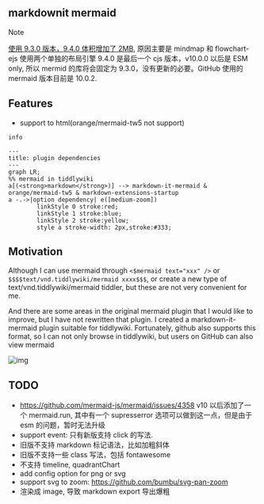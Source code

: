 ## markdownit mermaid

> [!NOTE]
> [使用 9.3.0 版本，9.4.0 体积增加了 2MB](https://github.com/orgs/mermaid-js/discussions/4314mermaid), 原因主要是 mindmap 和 flowchart-ejs 使用两个单独的布局引擎 9.4.0 是最后一个 cjs 版本，v10.0.0 以后是 ESM only, 所以 mermid 的库将会固定为 9.3.0，没有更新的必要。GitHub 使用的 mermaid 版本目前是 10.0.2.

## Features

* support to html(orange/mermaid-tw5 not support)

```mermaid
info
```

```mermaid
---
title: plugin dependencies
---
graph LR;
%% mermaid in tiddlywiki
a[(<strong>markdown</strong>)] --> markdown-it-mermaid & orange/mermaid-tw5 & markdown-extensions-startup
a -.->|option dependency| e([medium-zoom])
		linkStyle 0 stroke:red;
		linkStyle 1 stroke:blue;
		linkStyle 2 stroke:yellow;
		style a stroke-width: 2px,stroke:#333;
```


## Motivation

Although I can use mermaid through `<$mermaid text="xxx" />` or `$$$$text/vnd.tiddlywiki/mermaid xxxx$$$`, or create a new type of text/vnd.tiddlywiki/mermaid tiddler, but these are not very convenient for me.

And there are some areas in the original mermaid plugin that I would like to improve, but I have not rewritten that plugin. I created a markdown-it-mermaid plugin suitable for tiddlywiki. Fortunately, github also supports this format, so I can not only browse in tiddlywiki, but users on GitHub can also view mermaid

![img](https://talk.tiddlywiki.org/uploads/default/original/2X/b/b7e4e40f767fb0a27dc5839a1540942808e5c9fc.gif)

## TODO

* https://github.com/mermaid-js/mermaid/issues/4358 v10 以后添加了一个 mermaid.run, 其中有一个 supresserror 选项可以做到这一点，但是由于 esm 的问题，暂时无法升级
* support event: 只有新版支持 click 的写法.
* 旧版不支持 markdown 标记语法，比如加粗斜体
* 旧版不支持一些 class 写法，包括 fontawesome
* 不支持 timeline, quadrantChart
* add config option for png or svg
* support svg to zoom:  https://github.com/bumbu/svg-pan-zoom
* 渲染成 image, 导致 markdown export 导出爆粗